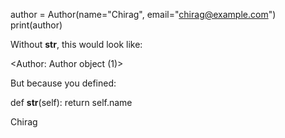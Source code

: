 author = Author(name="Chirag", email="chirag@example.com")
print(author)

Without **str**, this would look like:

<Author: Author object (1)>

But because you defined:

def **str**(self):
return self.name

Chirag
